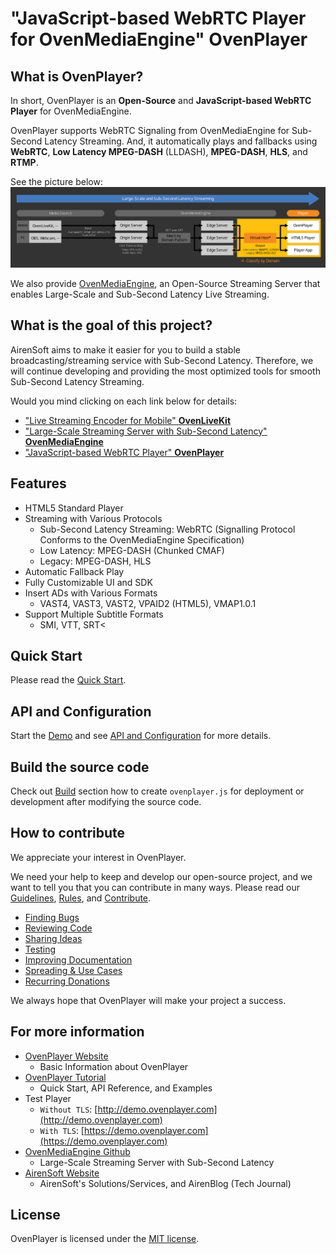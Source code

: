 # "JavaScript-based WebRTC Player for OvenMediaEngine" OvenPlayer


## What is OvenPlayer?

In short, OvenPlayer is an <b>Open-Source</b> and <b>JavaScript-based WebRTC Player</b> for OvenMediaEngine.

OvenPlayer supports WebRTC Signaling from OvenMediaEngine for Sub-Second Latency Streaming. And, it automatically plays and fallbacks using <b>WebRTC</b>, <b>Low Latency MPEG-DASH</b> (LLDASH), <b>MPEG-DASH</b>, <b>HLS</b>, and <b>RTMP</b>.

See the picture below:
<img src="demo/assets/images/OvenPlayer_Overview_GitHub_220117.svg" style="max-width: 100%; height: auto;">

We also provide [OvenMediaEngine](https://github.com/AirenSoft/OvenMediaEngine), an Open-Source Streaming Server that enables Large-Scale and Sub-Second Latency Live Streaming.


## What is the goal of this project?

AirenSoft aims to make it easier for you to build a stable broadcasting/streaming service with Sub-Second Latency.
Therefore, we will continue developing and providing the most optimized tools for smooth Sub-Second Latency Streaming.

Would you mind clicking on each link below for details:
* ["Live Streaming Encoder for Mobile" <b>OvenLiveKit](https://www.ovenmediaengine.com/olk)</b>
* ["Large-Scale Streaming Server with Sub-Second Latency" <b>OvenMediaEngine](https://www.ovenmediaengine.com/ome)</b>
* ["JavaScript-based WebRTC Player" <b>OvenPlayer](https://www.ovenmediaengine.com/ovenplayer)</b>


## Features

* HTML5 Standard Player
* Streaming with Various Protocols
    * Sub-Second Latency Streaming: WebRTC (Signalling Protocol Conforms to the OvenMediaEngine Specification)
    * Low Latency: MPEG-DASH (Chunked CMAF)
    * Legacy: MPEG-DASH, HLS
* Automatic Fallback Play
* Fully Customizable UI and SDK
* Insert ADs with Various Formats
    * VAST4, VAST3, VAST2, VPAID2 (HTML5), VMAP1.0.1
* Support Multiple Subtitle Formats
    * SMI, VTT, SRT<


## Quick Start

Please read the [Quick Start](https://airensoft.gitbook.io/ovenplayer/#quick-start).


## API and Configuration

Start the [Demo](https://demo.ovenplayer.com) and see [API and Configuration](https://airensoft.gitbook.io/ovenplayer/initialization) for more details.


## Build the source code

Check out [Build](https://airensoft.gitbook.io/ovenplayer/builds) section how to create `ovenplayer.js` for deployment or development after modifying the source code.


## How to contribute

We appreciate your interest in OvenPlayer.

We need your help to keep and develop our open-source project, and we want to tell you that you can contribute in many ways. Please read our [Guidelines](CONTRIBUTING.md), [Rules](CODE_OF_CONDUCT.md), and [Contribute](https://www.ovenmediaengine.com/contribute).

- [Finding Bugs](https://github.com/AirenSoft/OvenPlayer/blob/master/CONTRIBUTING.md#finding-bugs)
- [Reviewing Code](https://github.com/AirenSoft/OvenPlayer/blob/master/CONTRIBUTING.md#reviewing-code)
- [Sharing Ideas](https://github.com/AirenSoft/OvenPlayer/blob/master/CONTRIBUTING.md#sharing-ideas)
- [Testing](https://github.com/AirenSoft/OvenPlayer/blob/master/CONTRIBUTING.md#testing)
- [Improving Documentation](https://github.com/AirenSoft/OvenPlayer/blob/master/CONTRIBUTING.md#improving-documentation)
- [Spreading & Use Cases](https://github.com/AirenSoft/OvenPlayer/blob/master/CONTRIBUTING.md#spreading--use-cases)
- [Recurring Donations](https://github.com/AirenSoft/OvenPlayer/blob/master/CONTRIBUTING.md#recurring-donations)

We always hope that OvenPlayer will make your project a success.

## For more information

* [OvenPlayer Website](https://www.ovenmediaengine.com/ovenplayer) 
  * Basic Information about OvenPlayer
* [OvenPlayer Tutorial](https://airensoft.gitbook.io/ovenplayer/)
  * Quick Start, API Reference, and Examples
* Test Player
  * `Without TLS`: [http://demo.ovenplayer.com](http://demo.ovenplayer.com)
  * `With TLS`: [https://demo.ovenplayer.com](https://demo.ovenplayer.com)
* [OvenMediaEngine Github](https://github.com/AirenSoft/OvenMediaEngine)
  * Large-Scale Streaming Server with Sub-Second Latency
* [AirenSoft Website](https://www.airensoft.com/)
  * AirenSoft's Solutions/Services, and AirenBlog (Tech Journal)


## License

OvenPlayer is licensed under the [MIT license](LICENSE).
